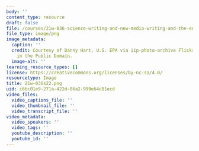 ```yaml
---
body: ''
content_type: resource
draft: false
file: /courses/21w-036-science-writing-and-new-media-writing-and-the-environment-spring-2022/21w-036s22.png
file_type: image/png
image_metadata:
  caption: ''
  credit: Courtesy of Danny Hart, U.S. EPA via iip-photo-archive Flickr. Image is
    in the Public Domain.
  image-alt: ''
learning_resource_types: []
license: https://creativecommons.org/licenses/by-nc-sa/4.0/
resourcetype: Image
title: 21w-036s22.png
uid: c6bc01e9-271a-422d-86a2-999e64c81ecd
video_files:
  video_captions_file: ''
  video_thumbnail_file: ''
  video_transcript_file: ''
video_metadata:
  video_speakers: ''
  video_tags: ''
  youtube_description: ''
  youtube_id: ''
---
```

